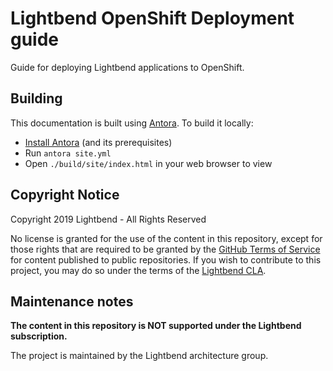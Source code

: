 # Lightbend OpenShift Deployment guide

Guide for deploying Lightbend applications to OpenShift.

## Building

This documentation is built using [Antora](https://antora.org/). To build it locally:

- [Install Antora](https://docs.antora.org/antora/2.0/install/install-antora/) (and its prerequisites)
- Run `antora site.yml`
- Open `./build/site/index.html` in your web browser to view

## Copyright Notice

Copyright 2019 Lightbend - All Rights Reserved

No license is granted for the use of the content in this repository, except for those rights that are required to be granted by the [GitHub Terms of Service](https://help.github.com/articles/github-terms-of-service/#5-license-grant-to-other-users) for content published to public repositories. If you wish to contribute to this project, you may do so under the terms of the [Lightbend CLA](https://www.lightbend.com/contribute/cla).

## Maintenance notes

**The content in this repository is NOT supported under the Lightbend subscription.**

The project is maintained by the Lightbend architecture group.
